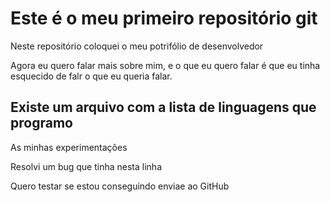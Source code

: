 # Este é o meu primeiro repositório git

Neste repositório coloquei o meu potrifólio de desenvolvedor

Agora eu quero falar mais sobre mim, e o que eu quero falar é que
eu tinha esquecido de falr o que eu queria falar.

## Existe um arquivo com a lista de linguagens que programo 

As minhas experimentações

Resolvi um bug que tinha nesta linha

Quero testar se estou conseguindo enviae ao GitHub
